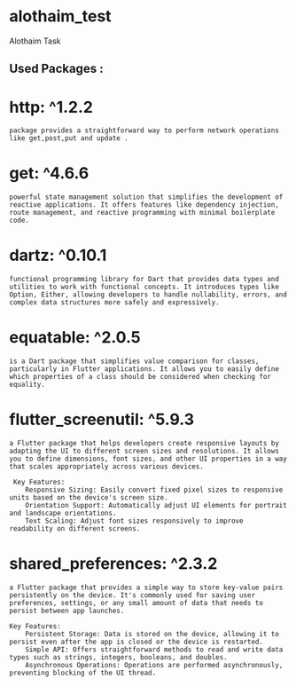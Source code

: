 # alothaim_test

Alothaim Task

## Used Packages :

# http: ^1.2.2

    package provides a straightforward way to perform network operations like get,post,put and update .

# get: ^4.6.6

    powerful state management solution that simplifies the development of reactive applications. It offers features like dependency injection, route management, and reactive programming with minimal boilerplate code.

# dartz: ^0.10.1

    functional programming library for Dart that provides data types and utilities to work with functional concepts. It introduces types like Option, Either, allowing developers to handle nullability, errors, and complex data structures more safely and expressively.

# equatable: ^2.0.5

    is a Dart package that simplifies value comparison for classes, particularly in Flutter applications. It allows you to easily define which properties of a class should be considered when checking for equality.

# flutter_screenutil: ^5.9.3

    a Flutter package that helps developers create responsive layouts by adapting the UI to different screen sizes and resolutions. It allows you to define dimensions, font sizes, and other UI properties in a way that scales appropriately across various devices.
   
     Key Features:
        Responsive Sizing: Easily convert fixed pixel sizes to responsive units based on the device's screen size.
        Orientation Support: Automatically adjust UI elements for portrait and landscape orientations.
        Text Scaling: Adjust font sizes responsively to improve readability on different screens.



# shared_preferences: ^2.3.2

    a Flutter package that provides a simple way to store key-value pairs persistently on the device. It's commonly used for saving user preferences, settings, or any small amount of data that needs to persist between app launches.
    
    Key Features:
        Persistent Storage: Data is stored on the device, allowing it to persist even after the app is closed or the device is restarted.
        Simple API: Offers straightforward methods to read and write data types such as strings, integers, booleans, and doubles.
        Asynchronous Operations: Operations are performed asynchronously, preventing blocking of the UI thread.


